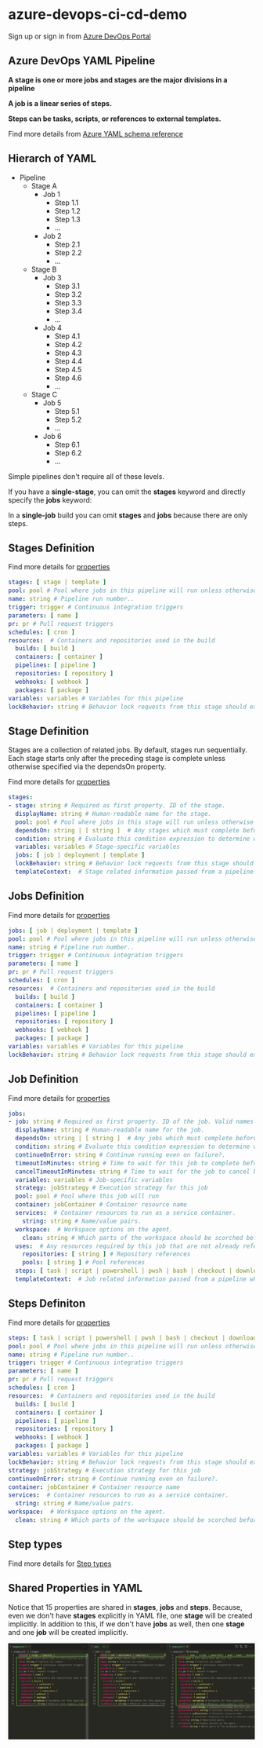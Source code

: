 # azure-devops-ci-cd-demo

Sign up or sign in from [Azure DevOps Portal](https://aka.ms/SignupAzureDevOps)
## Azure DevOps YAML Pipeline

**A stage is one or more jobs and stages are the major divisions in a pipeline**

**A job is a linear series of steps.**

**Steps can be tasks, scripts, or references to external templates.**

Find more details from [Azure YAML schema reference](https://docs.microsoft.com/en-us/azure/devops/pipelines/yaml-schema/?view=azure-pipelines)

## Hierarch of YAML

- Pipeline
    - Stage A
        - Job 1
            - Step 1.1
            - Step 1.2
            - Step 1.3
            - ...
        - Job 2
            - Step 2.1
            - Step 2.2
            - ...
    - Stage B
        - Job 3
            - Step 3.1
            - Step 3.2
            - Step 3.3
            - Step 3.4
            - ...
        - Job 4
            - Step 4.1
            - Step 4.2
            - Step 4.3
            - Step 4.4
            - Step 4.5
            - Step 4.6
            - ...
    - Stage C
        - Job 5
            - Step 5.1
            - Step 5.2
            - ...
        - Job 6
            - Step 6.1
            - Step 6.2
            - ...

Simple pipelines don't require all of these levels.

If you have a **single-stage**, you can omit the **stages** keyword and directly specify the **jobs** keyword:

In a **single-job** build you can omit **stages** and **jobs** because there are only steps.

## Stages Definition
Find more details for [properties](https://docs.microsoft.com/en-us/azure/devops/pipelines/yaml-schema/pipeline?view=azure-pipelines#properties-12)

```yaml
stages: [ stage | template ]
pool: pool # Pool where jobs in this pipeline will run unless otherwise specified
name: string # Pipeline run number.. 
trigger: trigger # Continuous integration triggers
parameters: [ name ]
pr: pr # Pull request triggers
schedules: [ cron ]
resources:  # Containers and repositories used in the build
  builds: [ build ]
  containers: [ container ]
  pipelines: [ pipeline ]
  repositories: [ repository ]
  webhooks: [ webhook ]
  packages: [ package ]
variables: variables # Variables for this pipeline
lockBehavior: string # Behavior lock requests from this stage should exhibit in relation to other exclusive lock requests.  (runLatest,sequential)
```

## Stage Definition
Stages are a collection of related jobs. By default, stages run sequentially. Each stage starts only after the preceding stage is complete unless otherwise specified via the dependsOn property.

Find more details for [properties](https://docs.microsoft.com/en-us/azure/devops/pipelines/yaml-schema/stages-stage?view=azure-pipelines#properties-2)

```yaml
stages:
- stage: string # Required as first property. ID of the stage. 
  displayName: string # Human-readable name for the stage. 
  pool: pool # Pool where jobs in this stage will run unless otherwise specified
  dependsOn: string | [ string ]  # Any stages which must complete before this one
  condition: string # Evaluate this condition expression to determine whether to run this stage. 
  variables: variables # Stage-specific variables
  jobs: [ job | deployment | template ]
  lockBehavior: string # Behavior lock requests from this stage should exhibit in relation to other exclusive lock requests.  (runLatest,sequential)
  templateContext:  # Stage related information passed from a pipeline when extending a template. See remarks for more information.
```

## Jobs Definition
Find more details for [properties](https://docs.microsoft.com/en-us/azure/devops/pipelines/yaml-schema/pipeline?view=azure-pipelines#properties-4)

```yaml
jobs: [ job | deployment | template ]
pool: pool # Pool where jobs in this pipeline will run unless otherwise specified
name: string # Pipeline run number.. 
trigger: trigger # Continuous integration triggers
parameters: [ name ]
pr: pr # Pull request triggers
schedules: [ cron ]
resources:  # Containers and repositories used in the build
  builds: [ build ]
  containers: [ container ]
  pipelines: [ pipeline ]
  repositories: [ repository ]
  webhooks: [ webhook ]
  packages: [ package ]
variables: variables # Variables for this pipeline
lockBehavior: string # Behavior lock requests from this stage should exhibit in relation to other exclusive lock requests.  (runLatest,sequential)
```

## Job Definition
Find more details for [properties](https://docs.microsoft.com/en-us/azure/devops/pipelines/yaml-schema/jobs-job?view=azure-pipelines#properties-4)

```yaml
jobs:
- job: string # Required as first property. ID of the job. Valid names may only contain alphanumeric characters and '_' and may not start with a number.
  displayName: string # Human-readable name for the job. 
  dependsOn: string | [ string ]  # Any jobs which must complete before this one
  condition: string # Evaluate this condition expression to determine whether to run this job. 
  continueOnError: string # Continue running even on failure?. 
  timeoutInMinutes: string # Time to wait for this job to complete before the server kills it. 
  cancelTimeoutInMinutes: string # Time to wait for the job to cancel before forcibly terminating it. 
  variables: variables # Job-specific variables
  strategy: jobStrategy # Execution strategy for this job
  pool: pool # Pool where this job will run
  container: jobContainer # Container resource name
  services:  # Container resources to run as a service container.
    string: string # Name/value pairs.
  workspace:  # Workspace options on the agent.
    clean: string # Which parts of the workspace should be scorched before fetching.  (outputs, resources, all)
  uses:  # Any resources required by this job that are not already referenced
    repositories: [ string ] # Repository references 
    pools: [ string ] # Pool references 
  steps: [ task | script | powershell | pwsh | bash | checkout | download | downloadBuild | getPackage | publish | template | restoreCache | saveCache | reviewApp ]
  templateContext:  # Job related information passed from a pipeline when extending a template. See remarks for more information.
```

## Steps Definiton
Find more details for [properties](https://docs.microsoft.com/en-us/azure/devops/pipelines/yaml-schema/pipeline?view=azure-pipelines#properties-9)

```yaml
steps: [ task | script | powershell | pwsh | bash | checkout | download | downloadBuild | getPackage | publish | template | restoreCache | saveCache | reviewApp ]
pool: pool # Pool where jobs in this pipeline will run unless otherwise specified
name: string # Pipeline run number.. 
trigger: trigger # Continuous integration triggers
parameters: [ name ]
pr: pr # Pull request triggers
schedules: [ cron ]
resources:  # Containers and repositories used in the build
  builds: [ build ]
  containers: [ container ]
  pipelines: [ pipeline ]
  repositories: [ repository ]
  webhooks: [ webhook ]
  packages: [ package ]
variables: variables # Variables for this pipeline
lockBehavior: string # Behavior lock requests from this stage should exhibit in relation to other exclusive lock requests.  (runLatest,sequential)
strategy: jobStrategy # Execution strategy for this job
continueOnError: string # Continue running even on failure?. 
container: jobContainer # Container resource name
services:  # Container resources to run as a service container.
  string: string # Name/value pairs.
workspace:  # Workspace options on the agent.
  clean: string # Which parts of the workspace should be scorched before fetching.  (outputs, resources, all)
```

## Step types

Find more details for [Step types](https://docs.microsoft.com/en-us/azure/devops/pipelines/yaml-schema/steps?view=azure-pipelines#list-types-4)


## Shared Properties in YAML
Notice that 15 properties are shared in **stages**, **jobs** and **steps**. Because, even we don't have **stages** explicitly in YAML file, one **stage** will be created implicitly. In addition to this, if we don't have **jobs** as well, then one **stage** and one **job** will be created implicitly.

![alt text](devops_image1.png)